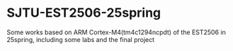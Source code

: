 # SJTU-EST2506-25spring
Some works based on ARM Cortex-M4(tm4c1294ncpdt) of the EST2506 in 25spring, including some labs and the final project
